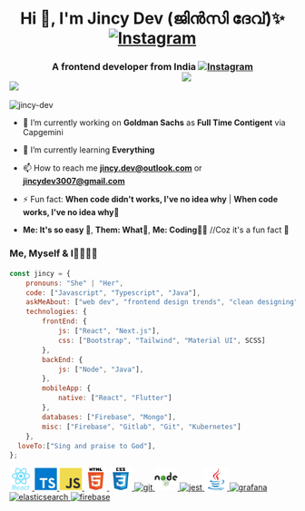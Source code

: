 <h1 align="center">Hi 👋, I'm Jincy Dev (ജിൻസി ദേവ്)✨ <a href="https://www.instagram.com/___jincy_dev___/" target="_blank">
        <img src="https://media.giphy.com/media/XLRVGW0vOIpxqudH40/giphy.gif" alt="Instagram" width="50" />
    </a></h1>
<h3 align="center">A frontend developer from India  <a href="https://www.linkedin.com/in/jincydev" target="_blank">
        <img src="https://media.giphy.com/media/jPK3EsIGS9f8YAp2Fa/giphy.gif" alt="Instagram" width="20"/>
    </a> <img src="https://media.giphy.com/media/65HR2UL6nn6XMSUoRA/giphy.gif" align = 'right' width="200"></h3>
  <img src="https://media.giphy.com/media/1V3KXtMHJq2YPK7xyl/giphy.gif" width="50"/>

<p align="left"> <img src="https://komarev.com/ghpvc/?username=jincy-dev&label=Profile%20views&color=0e75b6&style=flat" alt="jincy-dev" /> </p>

- 🔭 I’m currently working on **Goldman Sachs** as **Full Time Contigent** via Capgemini

- 🌱 I’m currently learning **Everything**

- 📫 How to reach me **jincy.dev@outlook.com** or **jincydev3007@gmail.com**

- ⚡ Fun fact:  **When code didn't works, I've no idea why** | **When code works, I've no idea why🤯**
- **Me: It's so easy 👻**, **Them: What🧐**, **Me: Coding😵‍💫** //Coz it's a fun fact 🤣
  




<h3>Me, Myself & I🌊🐇🫧🎤 </h3>

```javascript
const jincy = {
    pronouns: "She" | "Her",
    code: ["Javascript", "Typescript", "Java"],
    askMeAbout: ["web dev", "frontend design trends", "clean designing"],
    technologies: {
        frontEnd: {
            js: ["React", "Next.js"],
            css: ["Bootstrap", "Tailwind", "Material UI", SCSS]
        },
        backEnd: {
            js: ["Node", "Java"],
        },
        mobileApp: {
            native: ["React", "Flutter"]
        },
        databases: ["Firebase", "Mongo"],
        misc: ["Firebase", "Gitlab", "Git", "Kubernetes"]
    },
  loveTo:["Sing and praise to God"],
};
```

<p align="left">
<a href="https://reactjs.org/" target="_blank" rel="noreferrer"> <img src="https://raw.githubusercontent.com/devicons/devicon/master/icons/react/react-original-wordmark.svg" alt="react" width="40" height="40"/> </a>   <a href="https://www.typescriptlang.org/" target="_blank" rel="noreferrer"> <img src="https://raw.githubusercontent.com/devicons/devicon/master/icons/typescript/typescript-original.svg" alt="typescript" width="40" height="40"/> </a>    <a href="https://developer.mozilla.org/en-US/docs/Web/JavaScript" target="_blank" rel="noreferrer"> <img src="https://raw.githubusercontent.com/devicons/devicon/master/icons/javascript/javascript-original.svg" alt="javascript" width="40" height="40"/> </a>     <a href="https://www.w3.org/html/" target="_blank" rel="noreferrer"> <img src="https://raw.githubusercontent.com/devicons/devicon/master/icons/html5/html5-original-wordmark.svg" alt="html5" width="40" height="40"/> </a> <a href="https://www.w3schools.com/css/" target="_blank" rel="noreferrer"> <img src="https://raw.githubusercontent.com/devicons/devicon/master/icons/css3/css3-original-wordmark.svg" alt="css3" width="40" height="40"/> </a>
<a href="https://git-scm.com/" target="_blank" rel="noreferrer"> <img src="https://www.vectorlogo.zone/logos/git-scm/git-scm-icon.svg" alt="git" width="40" height="40"/> 
<a href="https://nodejs.org" target="_blank" rel="noreferrer"> <img src="https://raw.githubusercontent.com/devicons/devicon/master/icons/nodejs/nodejs-original-wordmark.svg" alt="nodejs" width="40" height="40"/> </a> 
  <a href="https://jestjs.io" target="_blank" rel="noreferrer"> <img src="https://www.vectorlogo.zone/logos/jestjsio/jestjsio-icon.svg" alt="jest" width="40" height="40"/> </a> 
<a href="https://www.java.com" target="_blank" rel="noreferrer"> <img src="https://raw.githubusercontent.com/devicons/devicon/master/icons/java/java-original.svg" alt="java" width="40" height="40"/> </a> 
  </a> <a href="https://grafana.com" target="_blank" rel="noreferrer"> <img src="https://www.vectorlogo.zone/logos/grafana/grafana-icon.svg" alt="grafana" width="40" height="40"/> </a> 
  <a href="https://www.elastic.co" target="_blank" rel="noreferrer"> <img src="https://www.vectorlogo.zone/logos/elastic/elastic-icon.svg" alt="elasticsearch" width="40" height="40"/> </a> 
<a href="https://firebase.google.com/" target="_blank" rel="noreferrer"> <img src="https://www.vectorlogo.zone/logos/firebase/firebase-icon.svg" alt="firebase" width="40" height="40"/> </a>
</p>

